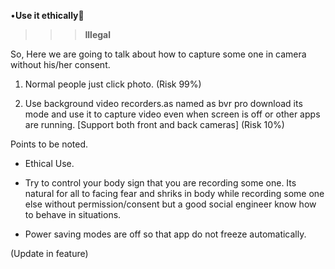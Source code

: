 
•****Use it ethically****🤖

>>> ****Illegal****

So, Here we are going to talk about how to capture some one in camera without his/her consent.
  

1. Normal people just click photo.  (Risk 99%)

2. Use background video recorders.as named as bvr pro download its mode and use it to capture video even when screen is off or other apps are running.
[Support both front and back cameras] (Risk 10%)

Points to be noted.

* Ethical Use.

* Try to control your body sign that you are recording some one. Its natural for all to facing fear and shriks in body while recording some one else without permission/consent but a good social engineer know how to behave in situations.

* Power saving modes are off so that app do not freeze automatically.


(Update in feature)


